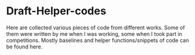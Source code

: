 # Draft-Helper-codes
Here are collected various pieces of code from different works. Some of them were written by me when I was working, some when I took part in competitions. Mostly baselines and helper functions/snippets of code can be found here.
